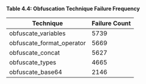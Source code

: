 **Table 4.4: Obfuscation Technique Failure Frequency**

| Technique | Failure Count |
| --- | --- |
| obfuscate_variables | 5739 |
| obfuscate_format_operator | 5669 |
| obfuscate_concat | 5627 |
| obfuscate_types | 4665 |
| obfuscate_base64 | 2146 |
